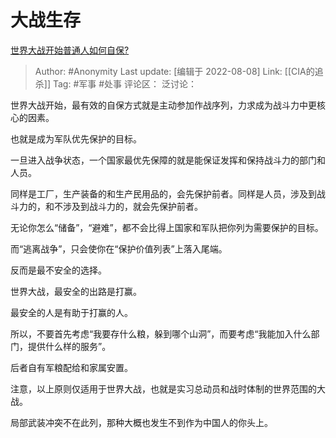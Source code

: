 # 大战生存
[世界大战开始普通人如何自保?](https://www.zhihu.com/question/365971121/answer/2614940466)

> Author: #Anonymity
> Last update: [编辑于 2022-08-08]
> Link: [[CIA的追杀]]
> Tag: #军事 #处事
> 评论区：
> 泛讨论：

世界大战开始，最有效的自保方式就是主动参加作战序列，力求成为战斗力中更核心的因素。

也就是成为军队优先保护的目标。

一旦进入战争状态，一个国家最优先保障的就是能保证发挥和保持战斗力的部门和人员。

同样是工厂，生产装备的和生产民用品的，会先保护前者。同样是人员，涉及到战斗力的，和不涉及到战斗力的，就会先保护前者。

无论你怎么“储备”，“避难”，都不会比得上国家和军队把你列为需要保护的目标。

而“逃离战争”，只会使你在“保护价值列表”上落入尾端。

反而是最不安全的选择。

世界大战，最安全的出路是打赢。

最安全的人是有助于打赢的人。

所以，不要首先考虑“我要存什么粮，躲到哪个山洞”，而要考虑“我能加入什么部门，提供什么样的服务”。

后者自有军粮配给和家属安置。

注意，以上原则仅适用于世界大战，也就是实习总动员和战时体制的世界范围的大战。

局部武装冲突不在此列，那种大概也发生不到作为中国人的你头上。

